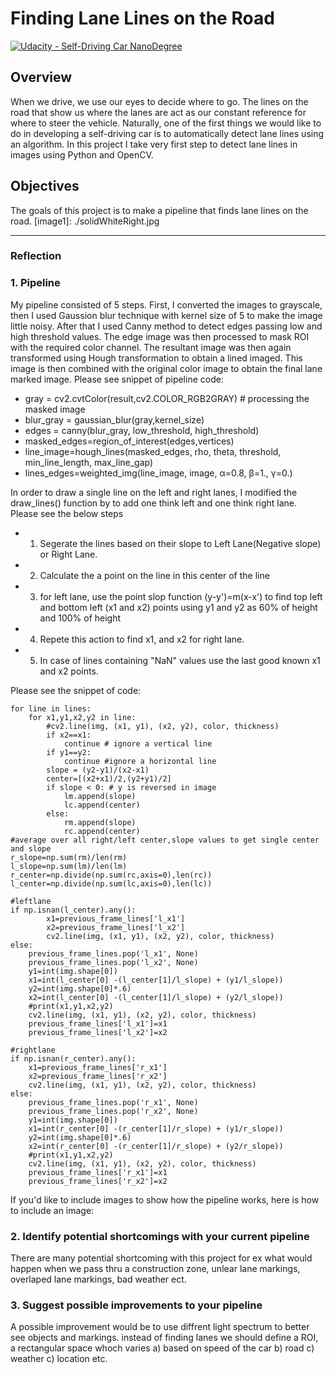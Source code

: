 # **Finding Lane Lines on the Road**
[![Udacity - Self-Driving Car NanoDegree](https://s3.amazonaws.com/udacity-sdc/github/shield-carnd.svg)](http://www.udacity.com/drive)

## Overview
When we drive, we use our eyes to decide where to go.  The lines on the road that show us where the lanes are act as our constant reference for where to steer the vehicle.  Naturally, one of the first things we would like to do in developing a self-driving car is to automatically detect lane lines using an algorithm. In this project I take very first step to detect lane lines in images using Python and OpenCV.  
## Objectives
The goals of this project is to make a pipeline that finds lane lines on the road.
[image1]: ./solidWhiteRight.jpg

---
### Reflection
### 1. Pipeline
My pipeline consisted of 5 steps. First, I converted the images to grayscale, then I used Gaussion blur technique with kernel size of 5 to make the image little noisy. After that I used Canny method to detect edges passing low and high threshold values. The edge image was then processed to mask ROI with the required color channel. The resultant image was then again transformed using Hough transformation to obtain a lined imaged. This image is then combined with the original color image to obtain the final lane marked image. 
Please see snippet of pipeline code:

* gray = cv2.cvtColor(result,cv2.COLOR_RGB2GRAY) # processing the masked image
* blur_gray = gaussian_blur(gray,kernel_size)
* edges = canny(blur_gray, low_threshold, high_threshold)
* masked_edges=region_of_interest(edges,vertices)
* line_image=hough_lines(masked_edges, rho, theta, threshold, min_line_length, max_line_gap)
* lines_edges=weighted_img(line_image, image, α=0.8, β=1., γ=0.)

In order to draw a single line on the left and right lanes, I modified the draw_lines() function by to add one think left and one think right lane. Please see the below steps 

* 1. Segerate the lines based on their slope to Left Lane(Negative slope) or Right Lane.
* 2. Calculate the a point on the line in this center of the line 
* 3. for left lane, use the point slop function (y-y')=m(x-x') to find top left and bottom left (x1 and x2) points using y1 and y2 as 60% of height and 100% of height 
* 4. Repete this action to find x1, and x2 for right lane. 
* 5. In case of lines containing "NaN" values use the last good known x1 and x2 points.

Please see the snippet of code:

    for line in lines:
        for x1,y1,x2,y2 in line:
            #cv2.line(img, (x1, y1), (x2, y2), color, thickness)
            if x2==x1:
                continue # ignore a vertical line
            if y1==y2:
                continue #ignore a horizontal line
            slope = (y2-y1)/(x2-x1)
            center=[(x2+x1)/2,(y2+y1)/2] 
            if slope < 0: # y is reversed in image
                lm.append(slope)
                lc.append(center)
            else:
                rm.append(slope)
                rc.append(center)
    #average over all right/left center,slope values to get single center and slope
    r_slope=np.sum(rm)/len(rm)
    l_slope=np.sum(lm)/len(lm)
    r_center=np.divide(np.sum(rc,axis=0),len(rc))
    l_center=np.divide(np.sum(lc,axis=0),len(lc))
    
    #leftlane
    if np.isnan(l_center).any():
            x1=previous_frame_lines['l_x1']
            x2=previous_frame_lines['l_x2']
            cv2.line(img, (x1, y1), (x2, y2), color, thickness)
    else:
        previous_frame_lines.pop('l_x1', None)
        previous_frame_lines.pop('l_x2', None)
        y1=int(img.shape[0])
        x1=int(l_center[0] -(l_center[1]/l_slope) + (y1/l_slope))
        y2=int(img.shape[0]*.6)
        x2=int(l_center[0] -(l_center[1]/l_slope) + (y2/l_slope))
        #print(x1,y1,x2,y2)
        cv2.line(img, (x1, y1), (x2, y2), color, thickness)
        previous_frame_lines['l_x1']=x1
        previous_frame_lines['l_x2']=x2
    
    #rightlane    
    if np.isnan(r_center).any():
        x1=previous_frame_lines['r_x1']
        x2=previous_frame_lines['r_x2']
        cv2.line(img, (x1, y1), (x2, y2), color, thickness)
    else:
        previous_frame_lines.pop('r_x1', None)
        previous_frame_lines.pop('r_x2', None)
        y1=int(img.shape[0])
        x1=int(r_center[0] -(r_center[1]/r_slope) + (y1/r_slope))
        y2=int(img.shape[0]*.6)
        x2=int(r_center[0] -(r_center[1]/r_slope) + (y2/r_slope))
        #print(x1,y1,x2,y2)
        cv2.line(img, (x1, y1), (x2, y2), color, thickness)
        previous_frame_lines['r_x1']=x1
        previous_frame_lines['r_x2']=x2

If you'd like to include images to show how the pipeline works, here is how to include an image: 



### 2. Identify potential shortcomings with your current pipeline
There are many potential shortcoming with this project for ex what would happen when we pass thru a construction zone, unlear lane markings, overlaped lane markings, bad weather ect.   

### 3. Suggest possible improvements to your pipeline
A possible improvement would be to use diffrent light spectrum to better see objects and markings. instead of finding lanes we should define a ROI, a rectangular space whoch varies a) based on speed of the car b) road c) weather c) location etc.  
